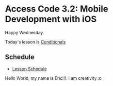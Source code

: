# Access Code 3.2: Mobile Development with iOS

Happy Wednesday.

Today's lesson is [Conditionals](/lessons/conditionals)

## Schedule

- [Lesson Schedule](schedule.md)

Hello World, my name is Eric!!!. I am creativity :o
